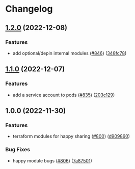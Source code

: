 # Changelog

## [1.2.0](https://github.com/chanzuckerberg/happy/compare/happy-service-ecs-v1.1.0...happy-service-ecs-v1.2.0) (2022-12-08)


### Features

* add optional/depin internal modules ([#846](https://github.com/chanzuckerberg/happy/issues/846)) ([348fc78](https://github.com/chanzuckerberg/happy/commit/348fc7876fd7427487d7ea340171898a39d4b05b))

## [1.1.0](https://github.com/chanzuckerberg/happy/compare/happy-service-ecs-v1.0.0...happy-service-ecs-v1.1.0) (2022-12-07)


### Features

* add a service account to pods ([#835](https://github.com/chanzuckerberg/happy/issues/835)) ([203c129](https://github.com/chanzuckerberg/happy/commit/203c1294602160dfc4aacc15adf8ebc91e83af5a))

## 1.0.0 (2022-11-30)


### Features

* terraform modules for happy sharing ([#800](https://github.com/chanzuckerberg/happy/issues/800)) ([d909860](https://github.com/chanzuckerberg/happy/commit/d9098607e37b29c71bdc3ddac9fabd7ba280606b))


### Bug Fixes

* happy module bugs ([#806](https://github.com/chanzuckerberg/happy/issues/806)) ([7a87501](https://github.com/chanzuckerberg/happy/commit/7a875019afda4bc016558ee06c846c940a71a6dd))
